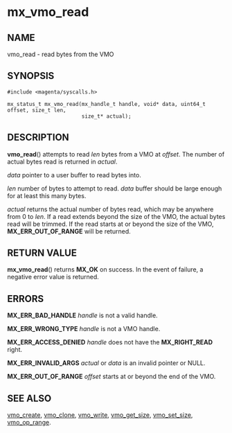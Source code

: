 # mx_vmo_read

## NAME

vmo_read - read bytes from the VMO

## SYNOPSIS

```
#include <magenta/syscalls.h>

mx_status_t mx_vmo_read(mx_handle_t handle, void* data, uint64_t offset, size_t len,
                        size_t* actual);

```

## DESCRIPTION

**vmo_read**() attempts to read *len* bytes from a VMO at *offset*. The number of actual
bytes read is returned in *actual*.

*data* pointer to a user buffer to read bytes into.

*len* number of bytes to attempt to read. *data* buffer should be large enough for at least this
many bytes.

*actual* returns the actual number of bytes read, which may be anywhere from 0 to *len*. If
a read extends beyond the size of the VMO, the actual bytes read will be trimmed. If the
read starts at or beyond the size of the VMO, **MX_ERR_OUT_OF_RANGE** will be returned.

## RETURN VALUE

**mx_vmo_read**() returns **MX_OK** on success. In the event of failure, a negative error
value is returned.

## ERRORS

**MX_ERR_BAD_HANDLE**  *handle* is not a valid handle.

**MX_ERR_WRONG_TYPE**  *handle* is not a VMO handle.

**MX_ERR_ACCESS_DENIED**  *handle* does not have the **MX_RIGHT_READ** right.

**MX_ERR_INVALID_ARGS**  *actual* or *data* is an invalid pointer or NULL.

**MX_ERR_OUT_OF_RANGE**  *offset* starts at or beyond the end of the VMO.

## SEE ALSO

[vmo_create](vmo_create.md),
[vmo_clone](vmo_clone.md),
[vmo_write](vmo_write.md),
[vmo_get_size](vmo_get_size.md),
[vmo_set_size](vmo_set_size.md),
[vmo_op_range](vmo_op_range.md).
